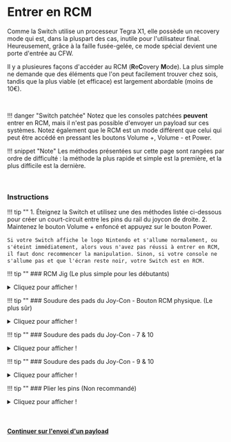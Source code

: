 # Entrer en RCM

Comme la Switch utilise un processeur Tegra X1, elle possède un recovery mode qui est, dans la pluspart des cas, inutile pour l'utilisateur final. Heureusement, grâce à la faille fusée-gelée, ce mode spécial devient une porte d'entrée au CFW.

Il y a plusieures façons d'accéder au RCM (**R**e**C**overy **M**ode). La plus simple ne demande que des éléments que l'on peut facilement trouver chez sois, tandis que la plus viable (et efficace) est largement abordable (moins de 10€).

&nbsp;

!!! danger "Switch patchée"
    Notez que les consoles patchées **peuvent** entrer en RCM, mais il n'est pas possible d'envoyer un payload sur ces systèmes. Notez également que le RCM est un mode différent que celui qui peut être accédé en pressant les boutons Volume +, Volume - et Power.

!!! snippet "Note"
    Les méthodes présentées sur cette page sont rangées par ordre de difficulté : la méthode la plus rapide et simple est la première, et la plus difficile est la dernière.

&nbsp;

### Instructions

!!! tip ""
    1. Éteignez la Switch et utilisez une des méthodes listée ci-dessous pour créer un court-circuit entre les pins du rail du joycon de droite.
    2. Maintenez le bouton Volume + enfoncé et appuyez sur le bouton Power.

    Si votre Switch affiche le logo Nintendo et s'allume normalement, ou s'éteint immédiatement, alors vous n'avez pas réussi à entrer en RCM, il faut donc recommencer la manipulation. Sinon, si votre console ne s'allume pas et que l'écran reste noir, votre Switch est en RCM.

!!! tip ""
    ### RCM Jig (Le plus simple pour les débutants)
    <details>
        <summary>Cliquez pour afficher !</summary>

    !!! snippet "Note"
        Quelques jig ont le même design qu'un trombone, et héritent donc des risques encourus par la méthode du pont en métal/trombone. Si vous souhaitez un jig sécurisé, nous recommandons [switchjigs.com](https://switchjigs.com).

    Cette méthode est similaire au pont en métal/trombone, mais elle est beaucoup plus efficace et sûre. Les jigs contiennent un fil de fer qui permet de relier le pin numéro 10 à la terre.

    Les jigs que nous recommandons sont légèrement plus chers que ceux produits en masse, mais nous pouvons garantir leur qualité.

    !!! tip ""
        ![switchjigs.com jigs](../img/entering_rcm_jig.jpg)
		
	Dans le cas où vous souhaiteriez créer votre propre jig, cette image montre nes numéros des pins. Faites attention à ce que votre jig ne touche JAMAIS le pin 4, celui-ci envoie une tension de 5V pour alimenter le joycon. S'il est connecté à un autre pin, vous allez griller votre console.

	!!! tip ""
		![Console Numbered Pads Refrence](../img/entering_rcm_pads_numbered.jpg)
</details>

!!! tip ""
    ### Soudure des pads du Joy-Con - Bouton RCM physique. (Le plus sûr)
    <details>
        <summary>Cliquez pour afficher !</summary>

    !!! snippet "Note"
        Cette méthode vous demande d'ouvrir votre Joy-Con droit, mettant fin à sa garantie.

    Cette méthode vient de pbanj#9188 sur Discord. Toutes les images proviennent de lui, avec quelques suppléments apportés par by eip ∞#3283 sur Discord.
	
	Le but de cette méthode est d'ouvrir le Joy-Con droit afin d'accéder aux pads de contact facilement. Cela est similaire à la méthode précédente, mais vous allez souder un fil du pin 7 au pin 10 (voir ci dessous) et les relier au "bouton de détachement du Joy-Con" (petit bouton rond en haut derrière le Joy-Con).

	!!! tip ""
        ![joycon numbered pads refrence](../img/entering_rcm_solder_numbered.jpg)

    Afin de débuter avec cette méthode, vous allez devoir vous munir de deux longeurs de fil et faire un petit cercle avec l'une des extrémité.

    !!! tip ""
        ![wire refrence](../img/entering_rcm_button_1.jpg)
		
	Vous allez ensuite prendre la partie circulaire de l'un de ces fils et ajouter un peu de soudure, en le gardant le plus plat possible (SEULEMENT SUR UN DES DEUX FILS). Vous allez ensuite collerce fil juste sous le "bouton de détachement du Joy-Con". Faites attention à ne pas recouvrir le haut du cable, cela agirait comme un isolant. De plus, faites en sorte de laisser assez d'espace pour que le bouton fonctionne correctement. Essayez de pousser le bouton de l'extérieur afin de déterminer où vous pouvez mettre de la colle.
	
	!!! tip ""
        ![Eip joycon button refrence](../img/entering_rcm_button_5.jpg)
		
	!!! tip ""
        ![pbanj joycon button refrence](../img/entering_rcm_button_3.jpg)
		
	Le premier fil devrait être mis en place tel que le montre le cercle vert ci-dessosu. Le second fil n'a pas besoin de soudure, à la place vous allez utiliser une vis pour le maintenir, comme indiqué par le cercle rouge de l'image ci-dessous.

	!!! tip ""
        ![pbanj joycon button refrence](../img/entering_rcm_button_6.jpg)

	Lorsque vous appuyez sur le bouton, vous devriez remarquer que le point de soudure crée un contact avec la pièce en métal maintenue par la vis. Une fois ces éléments mis en place, connectez un cable au pad 7 et un autre au pad 10. Vous avez ainsi créé un bouton RCM ! Il vous suffit de le maintenir lorsque vous allez tenter de rentrer en RCM.

	!!! tip ""
        ![pbanj joycon button refrence](../img/entering_rcm_button_2.jpg)
</details>

!!! tip ""
    ### Soudure des pads du Joy-Con - 7 & 10
    <details>
        <summary>Cliquez pour afficher !</summary>

    !!! snippet "Note"
        Cette méthode vous demande d'ouvrir votre Joy-Con droit, mettant fin à sa garantie.

    Le but de cette méthode est d’ouvrir le Joy-Con droit  afin d'accéder aux pads de contact facilement. Ceci est similaire à la méthode précédente, mais l’objectif est de souder les broches 7 et 10 (montrées ci-dessous) avec une surface-mount 0805 résistance 10k. En plus d’utiliser un interrupteur physique/bouton, cette méthode est actuellement considéré comme la plus sûre qui implique la soudure pour les pads.

	!!! tip ""
        ![joycon numbered pads refrence](../img/entering_rcm_solder_numbered.jpg)

    Voici un exemple de stuckpixel#3421 du serveur ReSwitched sur Discord.

    !!! tip ""
        ![stuckpixel solder example](../img/entering_rcm_solder_710_stuckpixel.jpg)
</details>

!!! tip ""
    ### Soudure des pads du Joy-Con - 9 & 10
    <details>
        <summary>Cliquez pour afficher !</summary>

    !!! snippet "Note"
        Cette méthode se traduira par le Joy-Con droit étant détecté comme en mode sans fil lorsqu’il est attaché à la Switch. De plus, cette méthode peut entraîner le Joy-Con à être détecté en permanence comme étant une manette sans fil si vous mettez à jour le Joy-Con pendant que ce mod est installé. Si tel est le cas, pour résoudre ce problème, il faut ouvrir le Joy-Con et réinitialiser la batterie. Il est recommandé de souder les pads 7 et 10 avec une résistance à la place.

    !!! snippet "Note"
        Cette méthode vous demande d'ouvrir votre Joy-Con droit, mettant fin à sa garantie.

     Le but de cette méthode est d’ouvrir le Joy-Con droit  afin d'accéder aux pads de contact facilement. Ceci est similaire à la méthode précédente, mais l’objectif est de souder les broches 9 et 10 (montrées ci-dessous) ensemble. Cela peut être fait à l’aide d’un petit fil, ou directement en soudant les deux pads.

	!!! tip ""
        ![joycon numbered pads refrence](../img/entering_rcm_solder_numbered.jpg)
	
    Voici un exemple de YyAoMmIi#3705 sur le serveur Discord.

    !!! tip ""
        ![YyAoMmIi solder example](../img/entering_rcm_solder_910_yyaommii.jpg)
</details>

!!! tip ""
    ### Plier les pins (Non recommandé)
    <details>
        <summary>Cliquez pour afficher !</summary>

    !!! snippet "Note"
        Cette méthode se traduira par le Joy-Con droit étant détecté comme en mode sans fil lorsqu’il est attaché à la Switch. De plus, cette méthode peut entraîner le Joy-Con à être détecté en permanence comme étant une manette sans fil si vous mettez à jour le Joy-Con pendant que ce mod est installé. Si tel est le cas, pour résoudre ce problème, il faut ouvrir le Joy-Con et réinitialiser la batterie.

    !!! snippet "Note"
        Cette méthode vous demande d'ouvrir votre Joy-Con droit, mettant fin à sa garantie.

    Le but de cette méthode est d’ouvrir le Joy-Con droit  afin d'accéder aux pads de contact facilement, et d'utiliser un objet fin, comme un couteau, pour délicatement relier les pins 9 et 10 (voir ci-dessous) pour qu'ils se touchent.

    !!! tip ""
        ![Joycon Pin Refrence](../img/enterting_rcm_pins_numbered.jpg)

    Voici un exemple de Sonlen#1414 sur le serveur Discord.

    !!! tip ""
        ![Sonlen example](../img/entering_rcm_bent_pins.jpg)
</details>

&nbsp;

#### [Continuer sur l'envoi d'un payload <i class="fa fa-arrow-circle-right fa-lg"></i>](sending_payload_fr.md)
